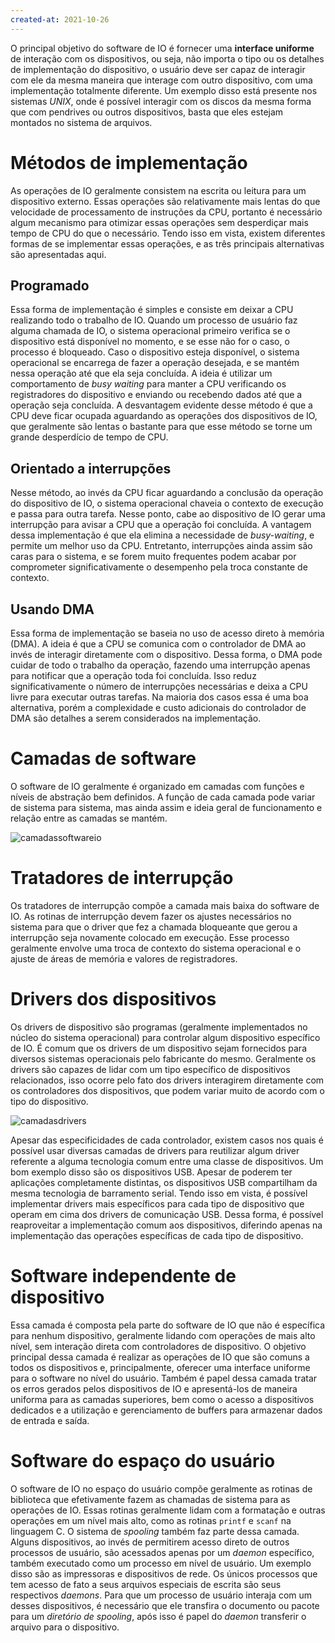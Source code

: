 ```yaml
---
created-at: 2021-10-26
---
```

O principal objetivo do software de IO é fornecer uma **interface uniforme** de interação com os dispositivos, ou seja, não importa o tipo ou os detalhes de implementação do dispositivo, o usuário deve ser capaz de interagir com ele da mesma maneira que interage com outro dispositivo, com uma implementação totalmente diferente. Um exemplo disso está presente nos sistemas *UNIX*, onde é possível interagir com os discos da mesma forma que com pendrives ou outros dispositivos, basta que eles estejam montados no sistema de arquivos.

# Métodos de implementação
As operações de IO geralmente consistem na escrita ou leitura para um dispositivo externo. Essas operações são relativamente mais lentas do que velocidade de processamento de instruções da CPU, portanto é necessário algum mecanismo para otimizar essas operações sem desperdiçar mais tempo de CPU do que o necessário.
Tendo isso em vista, existem diferentes formas de se implementar essas operações, e as três principais alternativas são apresentadas aqui.

## Programado
Essa forma de implementação é simples e consiste em deixar a CPU realizando todo o trabalho de IO. Quando um processo de usuário faz alguma chamada de IO, o sistema operacional primeiro verifica se o dispositivo está disponível no momento, e se esse não for o caso, o processo é bloqueado. Caso o dispositivo esteja disponível, o sistema operacional se encarrega de fazer a operação desejada, e se mantém nessa operação até que ela seja concluída. A ideia é utilizar um comportamento de *busy waiting* para manter a CPU verificando os registradores do dispositivo e enviando ou recebendo dados até que a operação seja concluída.
A desvantagem evidente desse método é que a CPU deve ficar ocupada aguardando as operações dos dispositivos de IO, que geralmente são lentas o bastante para que esse método se torne um grande desperdício de tempo de CPU.

## Orientado a interrupções
Nesse método, ao invés da CPU ficar aguardando a conclusão da operação do dispositivo de IO, o sistema operacional chaveia o contexto de execução e passa para outra tarefa. Nesse ponto, cabe ao dispositivo de IO gerar uma interrupção para avisar a CPU que a operação foi concluída. A vantagem dessa implementação é que ela elimina a necessidade de *busy-waiting*, e permite um melhor uso da CPU. Entretanto, interrupções ainda assim são caras para o sistema, e se forem muito frequentes podem acabar por comprometer significativamente o desempenho pela troca constante de contexto.

## Usando DMA
Essa forma de implementação se baseia no uso de acesso direto à memória (DMA). A ideia é que a CPU se comunica com o controlador de DMA ao invés de interagir diretamente com o dispositivo. Dessa forma, o DMA pode cuidar de todo o trabalho da operação, fazendo uma interrupção apenas para notificar que a operação toda foi concluída. Isso reduz significativamente o número de interrupções necessárias e deixa a CPU livre para executar outras tarefas. Na maioria dos casos essa é uma boa alternativa, porém a complexidade e custo adicionais do controlador de DMA são detalhes a serem considerados na implementação.

# Camadas de software
O software de IO geralmente é organizado em camadas com funções e níveis de abstração bem definidos. A função de cada camada pode variar de sistema para sistema, mas ainda assim e ideia geral de funcionamento e relação entre as camadas se mantém.

![camadassoftwareio](camadassoftwareio.png)

# Tratadores de interrupção
Os tratadores de interrupção compõe a camada mais baixa do software de IO. As rotinas de interrupção devem fazer os ajustes necessários no sistema para que o driver que fez a chamada bloqueante que gerou a interrupção seja novamente colocado em execução. Esse processo geralmente envolve uma troca de contexto do sistema operacional e o ajuste de áreas de memória e valores de registradores.

# Drivers dos dispositivos
Os drivers de dispositivo são programas (geralmente implementados no núcleo do sistema operacional) para controlar algum dispositivo específico de IO. É comum que os drivers de um dispositivo sejam fornecidos para diversos sistemas operacionais pelo fabricante do mesmo. Geralmente os drivers são capazes de lidar com um tipo específico de dispositivos relacionados, isso ocorre pelo fato dos drivers interagirem diretamente com os controladores dos dispositivos, que podem variar muito de acordo com o tipo do dispositivo.

![camadasdrivers](camadasdrivers.png)

Apesar das especificidades de cada controlador, existem casos nos quais é possível usar diversas camadas de drivers para reutilizar algum driver referente a alguma tecnologia comum entre uma classe de dispositivos. Um bom exemplo disso são os dispositivos USB. Apesar de poderem ter aplicações completamente distintas, os dispositivos USB compartilham da mesma tecnologia de barramento serial. Tendo isso em vista, é possível implementar drivers mais específicos para cada tipo de dispositivo que operam em cima dos drivers de comunicação USB. Dessa forma, é possível reaproveitar a implementação comum aos dispositivos, diferindo apenas na implementação das operações específicas de cada tipo de dispositivo.

# Software independente de dispositivo
Essa camada é composta pela parte do software de IO que não é específica para nenhum dispositivo, geralmente lidando com operações de mais alto nível, sem interação direta com controladores de dispositivo. O objetivo principal dessa camada é realizar as operações de IO que são comuns a todos os dispositivos e, principalmente, oferecer uma interface uniforme para o software no nível do usuário. Também é papel dessa camada tratar os erros gerados pelos dispositivos de IO e apresentá-los de maneira uniforma para as camadas superiores, bem como o acesso a dispositivos dedicados e a utilização e gerenciamento de buffers para armazenar dados de entrada e saída.

# Software do espaço do usuário
O software de IO no espaço do usuário compõe geralmente as rotinas de biblioteca que efetivamente fazem as chamadas de sistema para as operações de IO. Essas rotinas geralmente lidam com a formatação e outras operações em um nível mais alto, como as rotinas `printf` e `scanf` na linguagem C.
O sistema de *spooling* também faz parte dessa camada. Alguns dispositivos, ao invés de permitirem acesso direto de outros processos de usuário, são acessados apenas por um *daemon* específico, também executado como um processo em nível de usuário. Um exemplo disso são as impressoras e dispositivos de rede. Os únicos processos que tem acesso de fato a seus arquivos especiais de escrita são seus respectivos *daemons*. Para que um processo de usuário interaja com um desses dispositivos, é necessário que ele transfira o documento ou pacote para um *diretório de spooling*, após isso é papel do *daemon* transferir o arquivo para o dispositivo.